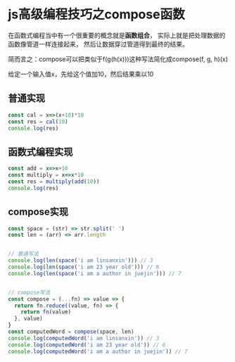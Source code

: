 # js高级编程技巧之compose函数

在函数式编程当中有一个很重要的概念就是**函数组合**， 实际上就是把处理数据的函数像管道一样连接起来， 然后让数据穿过管道得到最终的结果。

简而言之：compose可以把类似于f(g(h(x)))这种写法简化成compose(f, g, h)(x)

给定一个输入值x，先给这个值加10，然后结果乘以10

## 普通实现

```javascript
const cal = x=>(x+10)*10
const res = cal(10)
console.log(res)
```

## 函数式编程实现

```javascript
const add = x=>x+10
const multiply = x=>x*10
const res = multiply(add(10))
console.log(res)
```

## compose实现

```javascript
const space = (str) => str.split(' ')
const len = (arr) => arr.length


// 普通写法
console.log(len(space('i am linsanxin'))) // 3
console.log(len(space('i am 23 year old'))) // 6
console.log(len(space('i am a author in juejin'))) // 7


// compose写法
const compose = (...fn) => value => {
  return fn.reduce((value, fn) => {
    return fn(value)
  }, value)
}
const computedWord = compose(space, len)
console.log(computedWord('i am linsanxin')) // 3
console.log(computedWord('i am 23 year old')) // 6
console.log(computedWord('i am a author in juejin')) // 7

```

